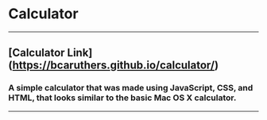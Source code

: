 # Calculator
---
[Calculator Link] (https://bcaruthers.github.io/calculator/)
---
### A simple calculator that was made using JavaScript, CSS, and HTML, that looks similar to the basic Mac OS X calculator.
---


